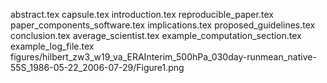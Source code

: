 abstract.tex
capsule.tex
introduction.tex
reproducible_paper.tex
paper_components_software.tex
implications.tex
proposed_guidelines.tex
conclusion.tex
average_scientist.tex
example_computation_section.tex
example_log_file.tex
figures/hilbert_zw3_w19_va_ERAInterim_500hPa_030day-runmean_native-55S_1986-05-22_2006-07-29/Figure1.png